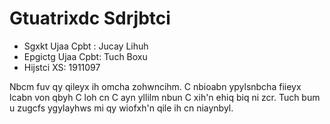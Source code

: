 # Gtuatrixdc Sdrjbtci

* Sgxkt Ujaa Cpbt  : Jucay Lihuh
* Epgictg Ujaa Cpbt: Tuch Boxu
* Hijstci XS: 1911097

Nbcm fuv qy qileyx ih omcha zohwncihm. C nbioabn ypylsnbcha fiieyx lcabn von qbyh C loh cn C ayn yllilm nbun C xih'n ehiq
biq ni zcr. Tuch bum u zugcfs ygylayhws mi qy wiofxh'n qile ih cn niaynbyl.